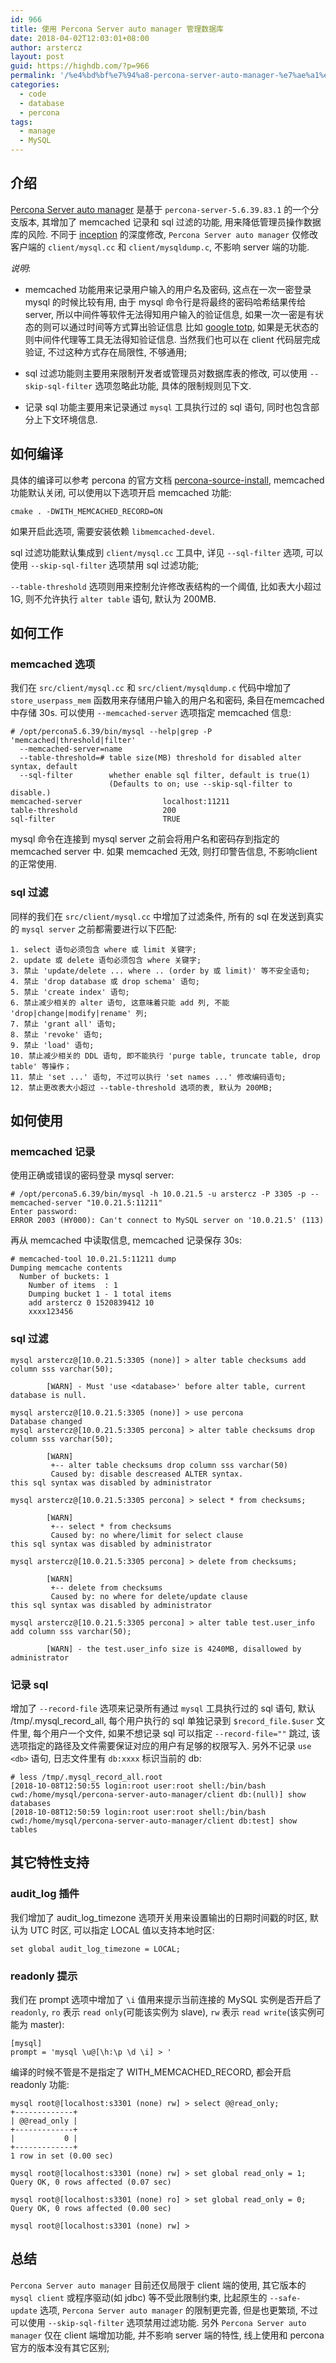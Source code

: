 ```yaml
---
id: 966
title: 使用 Percona Server auto manager 管理数据库
date: 2018-04-02T12:03:01+08:00
author: arstercz
layout: post
guid: https://highdb.com/?p=966
permalink: '/%e4%bd%bf%e7%94%a8-percona-server-auto-manager-%e7%ae%a1%e7%90%86%e6%95%b0%e6%8d%ae%e5%ba%93/'
categories:
  - code
  - database
  - percona
tags:
  - manage
  - MySQL
---
```

## 介绍

[Percona Server auto manager](https://github.com/arstercz/percona-server-auto-manager) 是基于 `percona-server-5.6.39.83.1` 的一个分支版本, 其增加了 memcached 记录和 sql 过滤的功能, 用来降低管理员操作数据库的风险. 不同于 [inception](https://github.com/mysql-inception/inception) 的深度修改, `Percona Server auto manager` 仅修改客户端的 `client/mysql.cc` 和 `client/mysqldump.c`, 不影响 server 端的功能.

*说明*:

  * memcached 功能用来记录用户输入的用户名及密码, 这点在一次一密登录 mysql 的时候比较有用, 由于 mysql 命令行是将最终的密码哈希结果传给 server, 所以中间件等软件无法得知用户输入的验证信息, 如果一次一密是有状态的则可以通过时间等方式算出验证信息 比如 [google totp](https://blog.arstercz.com/%E5%A6%82%E4%BD%95%E5%AE%9E%E7%8E%B0-mysql-%E7%9A%84%E4%B8%80%E6%AC%A1%E4%B8%80%E5%AF%86%E7%99%BB%E5%BD%95/), 如果是无状态的则中间件代理等工具无法得知验证信息. 当然我们也可以在 client 代码层完成验证, 不过这种方式存在局限性, 不够通用;

  * sql 过滤功能则主要用来限制开发者或管理员对数据库表的修改, 可以使用 `--skip-sql-filter` 选项忽略此功能, 具体的限制规则见下文.

  * 记录 sql 功能主要用来记录通过 `mysql` 工具执行过的 sql 语句, 同时也包含部分上下文环境信息.

## 如何编译

具体的编译可以参考 percona 的官方文档 [percona-source-install](https://www.percona.com/doc/percona-server/5.6/installation.html#installing-percona-server-from-a-source-tarball), memcached 功能默认关闭, 可以使用以下选项开启 memcached 功能:
```
cmake . -DWITH_MEMCACHED_RECORD=ON
```

如果开启此选项, 需要安装依赖 `libmemcached-devel`.

sql 过滤功能默认集成到 `client/mysql.cc` 工具中, 详见 `--sql-filter` 选项, 可以使用 `--skip-sql-filter` 选项禁用 sql 过滤功能;

`--table-threshold` 选项则用来控制允许修改表结构的一个阈值, 比如表大小超过 1G, 则不允许执行 `alter table` 语句, 默认为 200MB.


## 如何工作

### memcached 选项

我们在 `src/client/mysql.cc` 和 `src/client/mysqldump.c` 代码中增加了 `store_userpass_mem` 函数用来存储用户输入的用户名和密码, 条目在memcached 中存储 30s. 可以使用 `--memcached-server` 选项指定 memcached 信息:
```
# /opt/percona5.6.39/bin/mysql --help|grep -P 'memcached|threshold|filter'
  --memcached-server=name 
  --table-threshold=# table size(MB) threshold for disabled alter syntax, default
  --sql-filter        whether enable sql filter, default is true(1)
                      (Defaults to on; use --skip-sql-filter to disable.)
memcached-server                  localhost:11211
table-threshold                   200
sql-filter                        TRUE
```

mysql 命令在连接到 mysql server 之前会将用户名和密码存到指定的 memcached server 中. 如果 memcached 无效, 则打印警告信息, 不影响client 的正常使用.


### sql 过滤

同样的我们在 `src/client/mysql.cc` 中增加了过滤条件, 所有的 sql 在发送到真实的 `mysql server` 之前都需要进行以下匹配:
```
1. select 语句必须包含 where 或 limit 关键字;
2. update 或 delete 语句必须包含 where 关键字;
3. 禁止 'update/delete ... where .. (order by 或 limit)' 等不安全语句;
4. 禁止 'drop database 或 drop schema' 语句;
5. 禁止 'create index' 语句;
6. 禁止减少相关的 alter 语句, 这意味着只能 add 列, 不能 'drop|change|modify|rename' 列;
7. 禁止 'grant all' 语句;
8. 禁止 'revoke' 语句;
9. 禁止 'load' 语句;
10. 禁止减少相关的 DDL 语句, 即不能执行 'purge table, truncate table, drop table' 等操作；
11. 禁止 'set ...' 语句, 不过可以执行 'set names ...' 修改编码语句;
12. 禁止更改表大小超过 --table-threshold 选项的表, 默认为 200MB; 
```

## 如何使用

### memcached 记录

使用正确或错误的密码登录 mysql server:
```
# /opt/percona5.6.39/bin/mysql -h 10.0.21.5 -u arstercz -P 3305 -p --memcached-server "10.0.21.5:11211"
Enter password: 
ERROR 2003 (HY000): Can't connect to MySQL server on '10.0.21.5' (113)
```
再从 memcached 中读取信息, memcached 记录保存 30s:
```
# memcached-tool 10.0.21.5:11211 dump
Dumping memcache contents
  Number of buckets: 1
    Number of items  : 1
    Dumping bucket 1 - 1 total items
    add arstercz 0 1520839412 10
    xxxx123456
```

### sql 过滤
```
mysql arstercz@[10.0.21.5:3305 (none)] > alter table checksums add column sss varchar(50);                   

        [WARN] - Must 'use <database>' before alter table, current database is null.

mysql arstercz@[10.0.21.5:3305 (none)] > use percona
Database changed
mysql arstercz@[10.0.21.5:3305 percona] > alter table checksums drop column sss varchar(50);   

        [WARN]
         +-- alter table checksums drop column sss varchar(50)
         Caused by: disable descreased ALTER syntax.
this sql syntax was disabled by administrator

mysql arstercz@[10.0.21.5:3305 percona] > select * from checksums;

        [WARN]
         +-- select * from checksums
         Caused by: no where/limit for select clause
this sql syntax was disabled by administrator

mysql arstercz@[10.0.21.5:3305 percona] > delete from checksums;

        [WARN]
         +-- delete from checksums
         Caused by: no where for delete/update clause
this sql syntax was disabled by administrator

mysql arstercz@[10.0.21.5:3305 percona] > alter table test.user_info add column sss varchar(50);

        [WARN] - the test.user_info size is 4240MB, disallowed by administrator
```

### 记录 sql

增加了 `--record-file` 选项来记录所有通过 `mysql` 工具执行过的 sql 语句, 默认 /tmp/.mysql_record_all, 每个用户执行的 sql 单独记录到 `$record_file.$user` 文件里, 每个用户一个文件, 如果不想记录 sql 可以指定 `--record-file=""` 跳过, 该选项指定的路径及文件需要保证对应的用户有足够的权限写入. 另外不记录 `use <db>` 语句,  日志文件里有 `db:xxxx` 标识当前的 db:
```
# less /tmp/.mysql_record_all.root 
[2018-10-08T12:50:55 login:root user:root shell:/bin/bash cwd:/home/mysql/percona-server-auto-manager/client db:(null)] show databases
[2018-10-08T12:50:59 login:root user:root shell:/bin/bash cwd:/home/mysql/percona-server-auto-manager/client db:test] show tables
```

## 其它特性支持

### audit_log 插件

我们增加了 audit_log_timezone 选项开关用来设置输出的日期时间戳的时区, 默认为 UTC 时区, 可以指定 LOCAL 值以支持本地时区:
```
set global audit_log_timezone = LOCAL;
```

### readonly 提示

我们在 prompt 选项中增加了 `\i` 值用来提示当前连接的 MySQL 实例是否开启了 `readonly`, `ro` 表示 `read only`(可能该实例为 slave), `rw` 表示 `read write`(该实例可能为 master):
```
[mysql]
prompt = 'mysql \u@[\h:\p \d \i] > '
```

编译的时候不管是不是指定了 WITH_MEMCACHED_RECORD, 都会开启 readonly 功能:
```
mysql root@[localhost:s3301 (none) rw] > select @@read_only;
+-------------+
| @@read_only |
+-------------+
|           0 |
+-------------+
1 row in set (0.00 sec)

mysql root@[localhost:s3301 (none) rw] > set global read_only = 1;
Query OK, 0 rows affected (0.07 sec)

mysql root@[localhost:s3301 (none) ro] > set global read_only = 0;
Query OK, 0 rows affected (0.00 sec)

mysql root@[localhost:s3301 (none) rw] > 
```

## 总结

`Percona Server auto manager` 目前还仅局限于 client 端的使用, 其它版本的 `mysql client` 或程序驱动(如 jdbc) 等不受此限制约束, 比起原生的 `--safe-update` 选项, `Percona Server auto manager` 的限制更完善, 但是也更繁琐, 不过可以使用 `--skip-sql-filter` 选项禁用过滤功能. 另外 `Percona Server auto manager` 仅在 client 端增加功能, 并不影响 server 端的特性, 线上使用和 percona 官方的版本没有其它区别;
